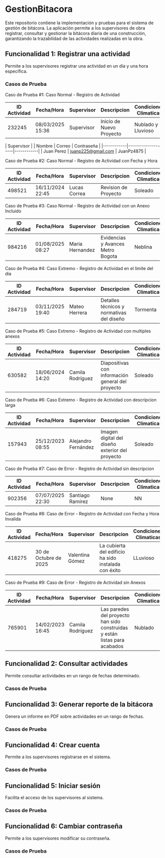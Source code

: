 # GestionBitacora

Este repositorio contiene la implementación y pruebas para el sistema de gestión de bitácora. La aplicación permite a los supervisores de obra registrar, consultar y gestionar la bitácora diaria de una construcción, garantizando la trazabilidad de las actividades realizadas en la obra.



## Funcionalidad 1: Registrar una actividad

Permite a los supervisores registrar una actividad en un día y una hora específica.

### Casos de Prueba

Caso de Prueba #1: Caso Normal - Registro de Actividad

| ID Actividad |    Fecha/Hora    | Supervisor |        Descripcion       | Condiciones Climaticas |      Anexos      |
|--------------|------------------|------------|--------------------------|------------------------|------------------|
|    232245    | 08/03/2025 15:36 | Supervisor | Inicio de Nuevo Proyecto |   Nublado y Lluvioso   | InfoProyecto.pdf | 

|                  Supervisor                  |
|   Nombre   |       Correo       | Contraseña | 
|------------|--------------------|------------| 
| Juan Perez | juanp225@gmail.com | JuanPz4875 |


Caso de Prueba #2: Caso Normal - Registro de Actividad con Fecha y Hora

| ID Actividad |    Fecha/Hora    |  Supervisor  |        Descripcion       | Condiciones Climaticas |           Anexos          |
|--------------|------------------|--------------|--------------------------|------------------------|---------------------------|
|    498521    | 16/11/2024 22:45 | Lucas Correa |   Revision de Proyecto   |         Soleado        | ProyectoReorganizado.docx | 


Caso de Prueba #3: Caso Normal - Registro de Actividad con un Anexo Incluido

| ID Actividad |    Fecha/Hora    |   Supervisor    |            Descripcion            | Condiciones Climaticas |        Anexos       |
|--------------|------------------|-----------------|-----------------------------------|------------------------|---------------------|
|    984216    | 01/08/2025 08:27 | Maria Hernandez | Evidencias y Avances Metro Bogota |        Neblina         | EvidenciasMetro.pdf | 


Caso de Prueba #4: Caso Extremo - Registro de Actividad en el limite del dia

| ID Actividad |    Fecha/Hora    |   Supervisor    |                Descripcion                | Condiciones Climaticas  |             Anexos            |
|--------------|------------------|-----------------|-------------------------------------------|-------------------------|-------------------------------|
|    284719    | 03/11/2025 19:40 |  Mateo Herrera  | Detalles técnicos y normativas del diseño |        Tormenta         | Especificaciones_Tecnicas.pdf | 


Caso de Prueba #5: Caso Extremo - Registro de Actividad con multiples anexos

| ID Actividad |    Fecha/Hora    |    Supervisor    |                    Descripcion                    | Condiciones Climaticas |           Anexos           |
|--------------|------------------|------------------|---------------------------------------------------|------------------------|----------------------------|
|    630582    | 18/06/2024 14:20 | Camila Rodríguez | Diapositivas con información general del proyecto |        Soleado         | Presentacion_Proyecto.pptx | 


Caso de Prueba #6: Caso Extremo - Registro de Actividad con descripcion larga

| ID Actividad |    Fecha/Hora    |     Supervisor      |                   Descripcion                   | Condiciones Climaticas |       Anexos       |
|--------------|------------------|---------------------|-------------------------------------------------|------------------------|--------------------|
|    157943    | 25/12/2023 08:55 | Alejandro Fernández | Imagen digital del diseño exterior del proyecto |        Soleado         | Render_Fachada.png | 


Caso de Prueba #7: Caso de Error - Registro de Actividad sin descripcion

| ID Actividad |    Fecha/Hora    |    Supervisor    | Descripcion | Condiciones Climaticas |         Anexos        |
|--------------|------------------|------------------|-------------|------------------------|-----------------------|
|    902356    | 07/07/2025 22:30 | Santiago Ramírez |    None     |           NN           | Presupuesto_Obra.xlsx | 


Caso de Prueba #8: Caso de Error - Registro de Actividad con Fecha y Hora Invalida

| ID Actividad |      Fecha/Hora       |   Supervisor    |                      Descripcion                     | Condiciones Climaticas |           Anexos         |
|--------------|-----------------------|-----------------|------------------------------------------------------|------------------------|--------------------------|
|    418275    | 30 de Octubre de 2025 | Valentina Gómez | La cubierta del edificio ha sido instalada con éxito |        LLuvioso        | Planos_Estructurales.pdf | 


Caso de Prueba #9: Caso de Error - Registro de Actividad sin Anexos

| ID Actividad |    Fecha/Hora    |    Supervisor    |                                 Descripcion                                | Condiciones Climaticas | Anexos |
|--------------|------------------|------------------|----------------------------------------------------------------------------|------------------------|--------|
|    765901    | 14/02/2023 16:45 | Camila Rodríguez | Las paredes del proyecto han sido construidas y están listas para acabados |        Nublado         |  None  | 





## Funcionalidad 2: Consultar actividades

Permite consultar actividades en un rango de fechas determinado.

### Casos de Prueba



## Funcionalidad 3: Generar reporte de la bitácora

Genera un informe en PDF sobre actividades en un rango de fechas.
### Casos de Prueba

## Funcionalidad 4: Crear cuenta

Permite a los supervisores registrarse en el sistema.
### Casos de Prueba

## Funcionalidad 5: Iniciar sesión

Facilita el acceso de los supervisores al sistema.
### Casos de Prueba

## Funcionalidad 6: Cambiar contraseña

Permite a los supervisores modificar su contraseña.
### Casos de Prueba


